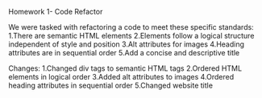 Homework 1- Code Refactor

We were tasked with refactoring a code to meet these specific standards:
  1.There are semantic HTML elements
  2.Elements follow a logical structure independent of style and position
  3.Alt attributes for images
  4.Heading attributes are in sequential order
  5.Add a concise and descriptive title
 
Changes:
  1.Changed div tags to semantic HTML tags
  2.Ordered HTML elements in logical order
  3.Added alt attributes to images
  4.Ordered heading attributes in sequential order
  5.Changed website title
 
